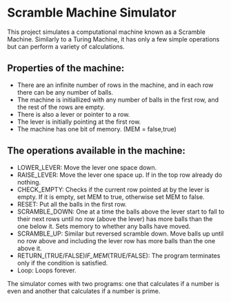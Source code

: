 # Scramble Machine Simulator

This project simulates a computational machine known as a Scramble Machine. Similarly to a Turing Machine, it has only a few simple operations but can perform a variety of calculations.

## Properties of the machine:
- There are an infinite number of rows in the machine, and in each row there can be any number of balls.
- The machine is initiallized with any number of balls in the first row, and the rest of the rows are empty.
- There is also a lever or pointer to a row.
- The lever is initially pointing at the first row.
- The machine has one bit of memory. (MEM = false,true)

## The operations available in the machine:
- LOWER_LEVER: Move the lever one space down.
- RAISE_LEVER: Move the lever one space up. If in the top row already do nothing.
- CHECK_EMPTY: Checks if the current row pointed at by the lever is empty. If it is empty, set MEM to true, otherwise set MEM to false.
- RESET: Put all the balls in the first row.
- SCRAMBLE_DOWN: One at a time the balls above the lever start to fall to their next rows until no row (above the lever) has more balls than the one below it. Sets memory to whether any balls have moved.
- SCRAMBLE_UP: Similar but reversed scramble down. Move balls up until no row above and including the lever row has more balls than the one above it.
- RETURN_(TRUE/FALSE)_IF_MEM_(TRUE/FALSE): The program terminates only if the condition is satisfied.
- Loop: Loops forever.

The simulator comes with two programs: one that calculates if a number is even and another that calculates if a number is prime.
